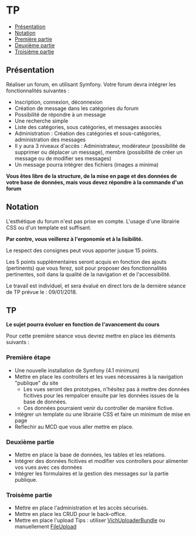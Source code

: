 # TP

* [Présentation](#prsentation)
* [Notation](#notation)
* [Première partie](#tp-1)
* [Deuxième partie](#tp-2)
* [Troisième partie](#tp-3)

## Présentation

Réaliser un forum, en utilisant Symfony. Votre forum devra intégrer les fonctionnalités suivantes :

* Inscription, connexion, déconnexion
* Création de message dans les catégories du forum
* Possibilité de répondre à un message
* Une recherche simple
* Liste des catégories, sous catégories, et messages associés
* Administration : Création des catégories et sous-catégories, administration des messages
* Il y aura 3 niveaux d'accès : Administrateur, modérateur (possibilité de supprimer ou déplacer un message), membre (possibilité de créer un message ou de modifier ses messages)
* Un message pourra intégrer des fichiers (images a minima)

**Vous êtes libre de la structure, de la mise en page et des données de votre base de données, mais vous devez répondre à la commande d'un forum**

## Notation

L'esthétique du forum n'est pas prise en compte. L'usage d'une librairie CSS ou d'un template est suffisant.

**Par contre, vous veillerez à l'ergonomie et à la lisibilité.**

Le respect des consignes peut vous apporter jusque 15 points.

Les 5 points supplémentaires seront acquis en fonction des ajouts (pertinents) que vous ferez, soit pour proposer des fonctionnalités pertinentes, soit dans la qualité de la navigation et de l'accessibilité.

Le travail est individuel, et sera évalué en direct lors de la dernière séance de TP prévue le : 09/01/2018.

## TP

**Le sujet pourra évoluer en fonction de l'avancement du cours**

Pour cette première séance vous devrez mettre en place les éléments suivants :

### Première étape

* Une nouvelle installation de Symfony (4.1 minimum)
* Mettre en place les controllers et les vues nécessaires à la navigation "publique" du site
    * Les vues seront des prototypes, n'hésitez pas à mettre des données ficitives pour les rempalcer ensuite par les données issues de la base de données.
    * Ces données pourraient venir du controller de manière fictive.
* Intégrer un template ou une librairie CSS et faire un minimum de mise en page
* Reflechir au MCD que vous aller mettre en place.


### Deuxième partie

* Mettre en place la base de données, les tables et les relations.
* Intégrer des données ficitives et modifier vos controllers pour alimenter vos vues avec ces données
* Intégrer les formulaires et la gestion des messages sur la partie publique.


### Troisème partie

* Mettre en place l'administration et les accès sécurisés.
* Mettre en place les CRUD pour le back-office.
* Mettre en place l'upload Tips : utiliser [VichUploaderBundle](https://github.com/dustin10/VichUploaderBundle) ou manuellement [FileUpload](https://symfony.com/doc/3.4/controller/upload_file.html)
